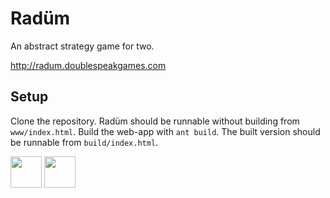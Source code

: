 # Radüm
An abstract strategy game for two.

http://radum.doublespeakgames.com

## Setup
Clone the repository. Radüm should be runnable without building from `www/index.html`.
Build the web-app with `ant build`. The built version should be runnable from `build/index.html`.

<a href="https://itunes.apple.com/app/radum/id1050503471"><img src="http://i.imgur.com/DMdnDYq.png" height="50"></a>
<a href="https://play.google.com/store/apps/details?id=com.doublespeakgames.radum"><img src="http://i.imgur.com/bLWWj4r.png" height="50"></a>
